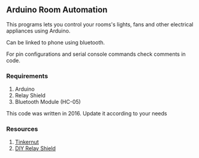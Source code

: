 ## Arduino Room Automation

This programs lets you control your rooms's lights, fans and other electrical appliances using Arduino.

Can be linked to phone using bluetooth.

For pin configurations and serial console commands check comments in code.

### Requirements

1. Arduino
2. Relay Shield
3. Bluetooth Module (HC-05)

This code was written in 2016. Update it according to your needs

### Resources

1. [Tinkernut](https://youtu.be/J7hMIakDFtQ)
2. [DIY Relay Shield](https://www.electroschematics.com/arduino-control-relay/)
